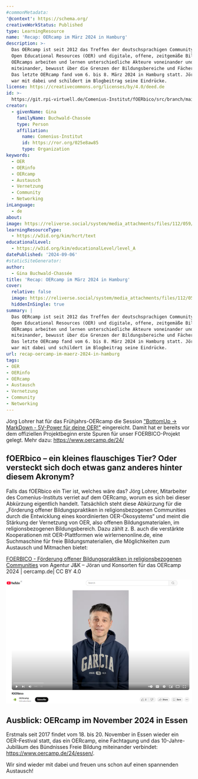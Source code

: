 ```yaml
---
#commonMetadata:
'@context': https://schema.org/
creativeWorkStatus: Published
type: LearningResource
name: 'Recap: OERcamp im März 2024 in Hamburg'
description: >-
  Das OERcamp ist seit 2012 das Treffen der deutschsprachigen Community rund um
  Open Educational Resources (OER) und digitale, offene, zeitgemäße Bildung. Bei
  OERcamps arbeiten und lernen unterschiedliche Akteure voneinander und
  miteinander, bewusst über die Grenzen der Bildungsbereiche und Fächer hinaus.
  Das letzte OERcamp fand vom 6. bis 8. März 2024 in Hamburg statt. Jörg Lohrer aus dem FOERBICO-Team
  war mit dabei und schildert im Blogbeitrag seine Eindrücke.
license: https://creativecommons.org/licenses/by/4.0/deed.de
id: >-
  https://git.rpi-virtuell.de/Comenius-Institut/fOERbico/src/branch/main/Blog/2024-09-06-OERcamp-Hamburg.md
creator:
  - givenName: Gina
    familyName: Buchwald-Chassée
    type: Person
    affiliation:
      name: Comenius-Institut
      id: https://ror.org/025e8aw85
      type: Organization
keywords:
  - OER
  - OERinfo
  - OERcamp
  - Austausch
  - Vernetzung
  - Community
  - Networking
inLanguage:
  - de
about:
image: https://reliverse.social/system/media_attachments/files/112/059/720/799/740/387/original/accb7c731fbf765f.jpg
learningResourceType:
  - https://w3id.org/kim/hcrt/text
educationalLevel:
  - https://w3id.org/kim/educationalLevel/level_A
datePublished: '2024-09-06'
#staticSiteGenerator:
author:
  - Gina Buchwald-Chassée
title: 'Recap: OERcamp im März 2024 in Hamburg'
cover:
  relative: false
  image: https://reliverse.social/system/media_attachments/files/112/059/720/799/740/387/original/accb7c731fbf765f.jpg
  hiddenInSingle: true
summary: |
  Das OERcamp ist seit 2012 das Treffen der deutschsprachigen Community rund um
  Open Educational Resources (OER) und digitale, offene, zeitgemäße Bildung. Bei
  OERcamps arbeiten und lernen unterschiedliche Akteure voneinander und
  miteinander, bewusst über die Grenzen der Bildungsbereiche und Fächer hinaus.
  Das letzte OERcamp fand vom 6. bis 8. März 2024 in Hamburg statt. Jörg Lohrer aus dem FOERBICO-Team
  war mit dabei und schildert im Blogbeitrag seine Eindrücke.
url: recap-oercamp-im-maerz-2024-in-hamburg
tags:
- OER
- OERinfo
- OERcamp
- Austausch
- Vernetzung
- Community
- Networking
---
```


Jörg Lohrer hat für das Frühjahrs-OERcamp die Session ["BottomUp -> MarkDown - 5V-Power für deine OER!"](https://joerg-lohrer.de/2024/03/05/bottomup-markdown.html/) eingereicht. Damit hat er bereits vor dem offiziellen Projektbeginn erste Spuren für unser FOERBICO-Projekt gelegt. Mehr dazu: https://www.oercamp.de/24/

## fOERbico – ein kleines flauschiges Tier? Oder versteckt sich doch etwas ganz anderes hinter diesem Akronym?

Falls das fOERbico ein Tier ist, welches wäre das? Jörg Lohrer, Mitarbeiter des Comenius-Instituts verriet auf dem OERcamp, worum es sich bei dieser Abkürzung eigentlich handelt. Tatsächlich steht diese Abkürzung für die „Förderung offener Bildungspraktiken in religionsbezogenen Communities durch die Entwicklung eines koordinierten OER-Ökosystems“ und meint die Stärkung der Vernetzung von OER, also offenen Bildungsmaterialen, im religionsbezogenen Bildungsbereich. Dazu zählt z. B. auch die verstärkte Kooperationen mit OER-Plattformen wie wirlernenonline.de, eine Suchmaschine für freie Bildungsmaterialien, die Möglichkeiten zum Austausch und Mitmachen bietet:

[FOERBICO - Förderung offener Bildungspraktiken in religionsbezogenen Communities](https://www.oercamp.de/24/video/foerbico/) von Agentur J&K – Jöran und Konsorten für das OERcamp 2024 | oercamp.de| CC BY 4.0

[![Projektvorstellung FOERBICO](foerbico-projektvorstellung-vorschau.png)](https://youtu.be/cLyYPoLRr3s "„fOERbico“ von Agentur J&K – Jöran und Konsorten für das OERcamp 2024 | oercamp.de| CC BY 4.0")

## Ausblick: OERcamp im November 2024 in Essen
Erstmals seit 2017 findet vom 18. bis 20. November in Essen wieder ein OER-Festival statt, das ein OERcamp, eine Fachtagung und das 10-Jahre-Jubiläum des Bündnisses Freie Bildung miteinander verbindet: https://www.oercamp.de/24/essen/.

Wir sind wieder mit dabei und freuen uns schon auf einen spannenden Austausch!
